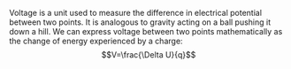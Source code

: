 Voltage is a unit used to measure the difference in electrical potential between two points. It is analogous to gravity acting on a ball pushing it down a hill. We can express voltage between two points mathematically as the change of energy experienced by a charge:
$$V=\frac{\Delta U}{q}$$